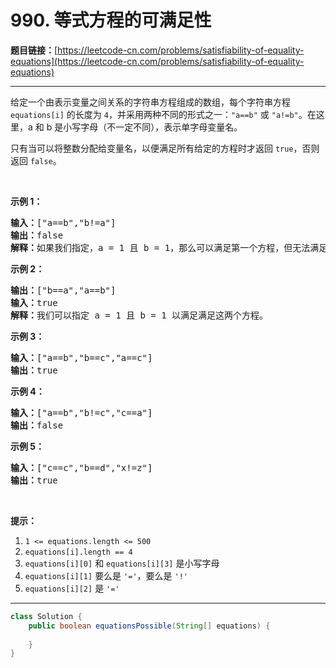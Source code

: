 # 990. 等式方程的可满足性

**题目链接：**[https://leetcode-cn.com/problems/satisfiability-of-equality-equations](https://leetcode-cn.com/problems/satisfiability-of-equality-equations)

---

<div class="content__1Y2H">
 <div class="notranslate">
  <p>给定一个由表示变量之间关系的字符串方程组成的数组，每个字符串方程 <code>equations[i]</code> 的长度为 <code>4</code>，并采用两种不同的形式之一：<code>"a==b"</code> 或&nbsp;<code>"a!=b"</code>。在这里，a 和 b 是小写字母（不一定不同），表示单字母变量名。</p> 
  <p>只有当可以将整数分配给变量名，以便满足所有给定的方程时才返回&nbsp;<code>true</code>，否则返回 <code>false</code>。&nbsp;</p> 
  <p>&nbsp;</p> 
  <ol> 
  </ol> 
  <p><strong>示例 1：</strong></p> 
  <pre class="language-text"><strong>输入：</strong>["a==b","b!=a"]
<strong>输出：</strong>false
<strong>解释：</strong>如果我们指定，a = 1 且 b = 1，那么可以满足第一个方程，但无法满足第二个方程。没有办法分配变量同时满足这两个方程。
</pre> 
  <p><strong>示例 2：</strong></p> 
  <pre class="language-text"><strong>输出：</strong>["b==a","a==b"]
<strong>输入：</strong>true
<strong>解释：</strong>我们可以指定 a = 1 且 b = 1 以满足满足这两个方程。
</pre> 
  <p><strong>示例 3：</strong></p> 
  <pre class="language-text"><strong>输入：</strong>["a==b","b==c","a==c"]
<strong>输出：</strong>true
</pre> 
  <p><strong>示例 4：</strong></p> 
  <pre class="language-text"><strong>输入：</strong>["a==b","b!=c","c==a"]
<strong>输出：</strong>false
</pre> 
  <p><strong>示例 5：</strong></p> 
  <pre class="language-text"><strong>输入：</strong>["c==c","b==d","x!=z"]
<strong>输出：</strong>true
</pre> 
  <p>&nbsp;</p> 
  <p><strong>提示：</strong></p> 
  <ol> 
   <li><code>1 &lt;= equations.length &lt;= 500</code></li> 
   <li><code>equations[i].length == 4</code></li> 
   <li><code>equations[i][0]</code> 和&nbsp;<code>equations[i][3]</code>&nbsp;是小写字母</li> 
   <li><code>equations[i][1]</code> 要么是&nbsp;<code>'='</code>，要么是&nbsp;<code>'!'</code></li> 
   <li><code>equations[i][2]</code>&nbsp;是&nbsp;<code>'='</code></li> 
  </ol> 
 </div>
</div>

---

```java
class Solution {
    public boolean equationsPossible(String[] equations) {
        
    }
}
```
